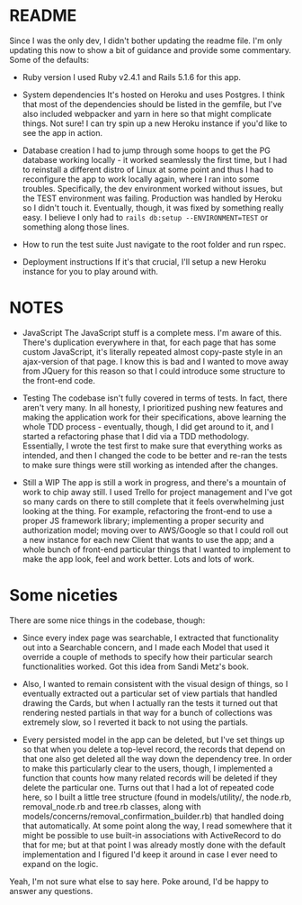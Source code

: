 # README

Since I was the only dev, I didn't bother updating the readme file. I'm only updating this now to show a bit of guidance and provide some commentary. Some of the defaults:

* Ruby version
  I used Ruby v2.4.1 and Rails 5.1.6 for this app.

* System dependencies
  It's hosted on Heroku and uses Postgres. I think that most of the dependencies should be listed in the gemfile, but I've also included webpacker and yarn in here so that might complicate things. Not sure!
  I can try spin up a new Heroku instance if you'd like to see the app in action.

* Database creation
  I had to jump through some hoops to get the PG database working locally - it worked seamlessly the first time, but I had to reinstall a different distro of Linux at some point and thus I had to reconfigure the app to work locally again, where I ran into some troubles. Specifically, the dev environment worked without issues, but the TEST environment was failing. Production was handled by Heroku so I didn't touch it. Eventually, though, it was fixed by something really easy. I believe I only had to `rails db:setup --ENVIRONMENT=TEST` or something along those lines.

* How to run the test suite
  Just navigate to the root folder and run rspec.

* Deployment instructions
  If it's that crucial, I'll setup a new Heroku instance for you to play around with.

# NOTES

* JavaScript
  The JavaScript stuff is a complete mess. I'm aware of this. There's duplication everywhere in that, for each page that has some custom JavaScript, it's literally repeated almost copy-paste style in an ajax-version of that page. I know this is bad and I wanted to move away from JQuery for this reason so that I could introduce some structure to the front-end code.

* Testing
  The codebase isn't fully covered in terms of tests. In fact, there aren't very many. In all honesty, I prioritized pushing new features and making the application work for their specifications, above learning the whole TDD process - eventually, though, I did get around to it, and I started a refactoring phase that I did via a TDD methodology. Essentially, I wrote the test first to make sure that everything works as intended, and then I changed the code to be better and re-ran the tests to make sure things were still working as intended after the changes.

* Still a WIP
  The app is still a work in progress, and there's a mountain of work to chip away still. I used Trello for project management and I've got so many cards on there to still complete that it feels overwhelming just looking at the thing. For example, refactoring the front-end to use a proper JS framework library; implementing a proper security and authorization model; moving over to AWS/Google so that I could roll out a new instance for each new Client that wants to use the app; and a whole bunch of front-end particular things that I wanted to implement to make the app look, feel and work better. Lots and lots of work.

# Some niceties
  There are some nice things in the codebase, though:

  * Since every index page was searchable, I extracted that functionality out into a Searchable concern, and I made each Model that used it override a couple of methods to specify how their particular search functionalities worked. Got this idea from Sandi Metz's book.

  * Also, I wanted to remain consistent with the visual design of things, so I eventually extracted out a particular set of view partials that handled drawing the Cards, but when I actually ran the tests it turned out that rendering nested partials in that way for a bunch of collections was extremely slow, so I reverted it back to not using the partials.

  * Every persisted model in the app can be deleted, but I've set things up so that when you delete a top-level record, the records that depend on that one also get deleted all the way down the dependency tree. In order to make this particularly clear to the users, though, I implemented a function that counts how many related records will be deleted if they delete the particular one. Turns out that I had a lot of repeated code here, so I built a little tree structure (found in models/utility/, the node.rb, removal_node.rb and tree.rb classes, along with models/concerns/removal_confirmation_builder.rb) that handled doing that automatically. At some point along the way, I read somewhere that it might be possible to use built-in associations with ActiveRecord to do that for me; but at that point I was already mostly done with the default implementation and I figured I'd keep it around in case I ever need to expand on the logic.

Yeah, I'm not sure what else to say here. Poke around, I'd be happy to answer any questions.
